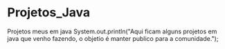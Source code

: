 # Projetos_Java
Projetos meus em java
System.out.println("Aqui ficam alguns projetos em java que venho fazendo, o objetio é manter publico para a comunidade.");
